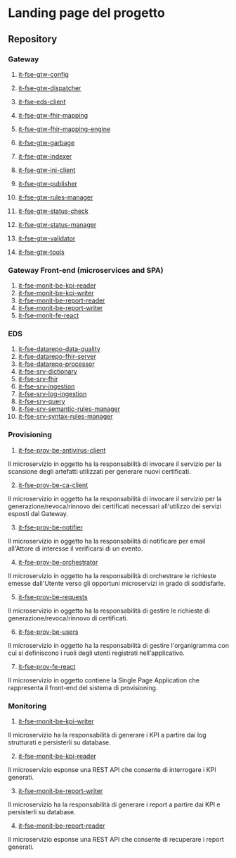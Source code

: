 # Landing page del progetto

## Repository
### Gateway
1. [it-fse-gtw-config](https://github.com/ministero-salute/it-fse-gtw-config)
2. [it-fse-gtw-dispatcher](https://github.com/ministero-salute/it-fse-gtw-dispatcher)  
3. [it-fse-eds-client](https://github.com/ministero-salute/it-fse-gtw-eds-client)
4. [it-fse-gtw-fhir-mapping](https://github.com/ministero-salute/it-fse-gtw-fhir-mapping)
5. [it-fse-gtw-fhir-mapping-engine](https://github.com/ministero-salute/it-fse-gtw-fhir-mapping-engine)
6. [it-fse-gtw-garbage](https://github.com/ministero-salute/it-fse-gtw-garbage)
7. [it-fse-gtw-indexer](https://github.com/ministero-salute/it-fse-gtw-indexer)
8. [it-fse-gtw-ini-client](https://github.com/ministero-salute/it-fse-gtw-ini-client)
9. [it-fse-gtw-publisher](https://github.com/ministero-salute/it-fse-gtw-publisher)
10. [it-fse-gtw-rules-manager](https://github.com/ministero-salute/it-fse-gtw-rules-manager)
11. [it-fse-gtw-status-check](https://github.com/ministero-salute/it-fse-gtw-status-check)
12. [it-fse-gtw-status-manager](https://github.com/ministero-salute/it-fse-gtw-status-manager)
13. [it-fse-gtw-validator](https://github.com/ministero-salute/it-fse-gtw-validator) 

14. [it-fse-gtw-tools](https://github.com/ministero-salute/it-fse-gtw-tools)

### Gateway Front-end (microservices and SPA)
1. [it-fse-monit-be-kpi-reader](https://github.com/ministero-salute/it-fse-monit-be-kpi-reader)
2. [it-fse-monit-be-kpi-writer](https://github.com/ministero-salute/it-fse-monit-be-kpi-writer)
3. [it-fse-monit-be-report-reader](https://github.com/ministero-salute/it-fse-monit-be-report-reader)
4. [it-fse-monit-be-report-writer](https://github.com/ministero-salute/it-fse-monit-be-report-writer)
5. [it-fse-monit-fe-react](https://github.com/ministero-salute/it-fse-monit-fe-react)

### EDS 
1. [it-fse-datarepo-data-quality](https://github.com/ministero-salute/it-fse-datarepo-data-quality)
2. [it-fse-datarepo-fhir-server](https://github.com/ministero-salute/it-fse-datarepo-fhir-server)
3. [it-fse-datarepo-processor](https://github.com/ministero-salute/it-fse-datarepo-processor)
4. [it-fse-srv-dictionary](https://github.com/ministero-salute/it-fse-srv-dictionary)
5. [it-fse-srv-fhir	](https://github.com/ministero-salute/it-fse-srv-fhir)
6. [it-fse-srv-ingestion](https://github.com/ministero-salute/it-fse-srv-ingestion)
7. [it-fse-srv-log-ingestion](https://github.com/ministero-salute/it-fse-srv-log-ingestion)
8. [it-fse-srv-query](https://github.com/ministero-salute/it-fse-srv-query)
9. [it-fse-srv-semantic-rules-manager](https://github.com/ministero-salute/it-fse-srv-semantic-rules-manager)
10. [it-fse-srv-syntax-rules-manager](https://github.com/ministero-salute/it-fse-srv-syntax-rules-manager)

### Provisioning
1. [it-fse-prov-be-antivirus-client](https://github.com/ministero-salute/it-fse-prov-be-antivirus-client)

Il microservizio in oggetto ha la responsabilità di invocare il servizio per la scansione degli artefatti utilizzati per generare nuovi certificati.

2. [it-fse-prov-be-ca-client](https://github.com/ministero-salute/it-fse-prov-be-ca-client)

Il microservizio in oggetto ha la responsabilità di invocare il servizio per la generazione/revoca/rinnovo dei certificati necessari all'utilizzo dei servizi esposti dal Gateway.

3. [it-fse-prov-be-notifier](https://github.com/ministero-salute/it-fse-prov-be-notifier)

Il microservizio in oggetto ha la responsabilità di notificare per email all'Attore di interesse il verificarsi di un evento.

4. [it-fse-prov-be-orchestrator](https://github.com/ministero-salute/it-fse-prov-be-orchestrator)

Il microservizio in oggetto ha la responsabilità di orchestrare le richieste emesse dall'Utente verso gli opportuni microservizi in grado di soddisfarle.

5. [it-fse-prov-be-requests](https://github.com/ministero-salute/it-fse-prov-be-requests)

Il microservizio in oggetto ha la responsabilità di gestire le richieste di generazione/revoca/rinnovo di certificati.

6. [it-fse-prov-be-users](https://github.com/ministero-salute/it-fse-prov-be-users)

Il microservizio in oggetto ha la responsabilità di gestire l'organigramma con cui si definiscono i ruoli degli utenti registrati nell'applicativo.

7. [it-fse-prov-fe-react](https://github.com/ministero-salute/it-fse-prov-fe-react)

Il microservizio in oggetto contiene la Single Page Application che rappresenta il front-end del sistema di provisioning.

### Monitoring
1. [it-fse-monit-be-kpi-writer](https://github.com/ministero-salute/it-fse-monit-be-kpi-writer)

Il microservizio ha la responsabilità di generare i KPI a partire dai log strutturati e persisterli su database.

2. [it-fse-monit-be-kpi-reader](https://github.com/ministero-salute/it-fse-monit-be-kpi-reader)

Il microservizio esponse una REST API che consente di interrogare i KPI generati.

3. [it-fse-monit-be-report-writer](https://github.com/ministero-salute/it-fse-monit-be-report-writer)

Il microservizio ha la responsabilità di generare i report a partire dai KPI e persisterli su database.

4. [it-fse-monit-be-report-reader](https://github.com/ministero-salute/it-fse-monit-be-report-reader)

Il microservizio esponse una REST API che consente di recuperare i report generati.
